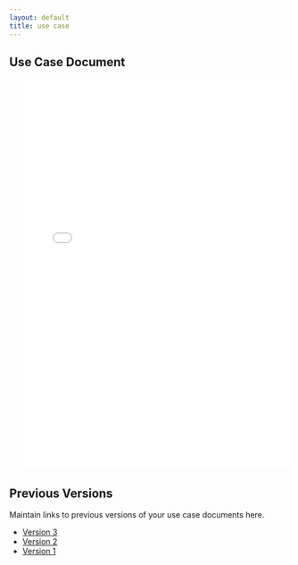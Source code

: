 ```yaml
---
layout: default
title: use case
---
```


<article class="mb-5" id="usecase">
<content>
<h2>Use Case Document</h2>
 <ul> 

<iframe src="files/OEUseCaseTemplatePDF.pdf" style="width: 100%;height: 700px;border: none;"></iframe>
  </ul>
 </content>

<article class="mb-5" id="previousversions">
 <content>
  <h2>Previous Versions</h2>
  <p class="message-highlight">Maintain links to previous versions of your use case documents here.</p>
  <ul>
   <li><a href="files/OEUseCaseTemplatePDF.pdf">Version 3</a></li>
      <li><a href="files/OEUseCaseTemplatePDF.pdf">Version 2</a></li>
   <li><a href="files/OEUseCaseTemplatePDF.pdf">Version 1</a></li>

  </ul>
 </content>
